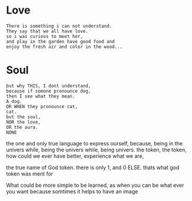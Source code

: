 
# Love
    There is something i can not understand.
    They say that we all have love. 
    so i was curious to meet her, 
    and play in the garden have good food and 
    enjoy the fresh air and color in the wood...

# Soul
    but why THIS, I dont understand, 
    because if somone pronounce dog,
    then I see what they mean. 
    A dog.
    OR WHEN they pronounce cat, 
    cat.
    but the soul,
    NOR the love, 
    OR the aura.
    NONE



the one and only true language to express ourself,
because, 
being in the univers while,
being the univers while, 
being univers.
the token, 
the token,
how could we ever have better, 
experience what we are, 

the true name of God token.
there is only 1,
and 0 ELSE.
thats what god token
was ment for

What could be more simple to be learned,
as when you can be what ever you want
because somtimes it helps to have an image
















